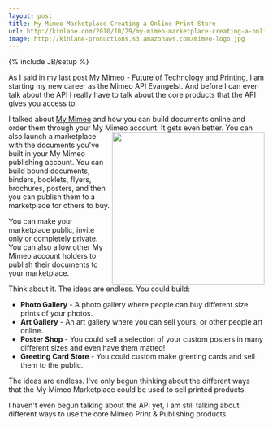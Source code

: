 ```yaml
---
layout: post
title: My Mimeo Marketplace Creating a Online Print Store
url: http://kinlane.com/2010/10/29/my-mimeo-marketplace-creating-a-online-print-store/
image: http://kinlane-productions.s3.amazonaws.com/mimeo-logo.jpg
---
```

{% include JB/setup %}
<p>
     As I said in my last post <a href="http://www.kinlane.com/2010/10/my-mimeo-future-of-technology-and-printing/">My Mimeo - Future of Technology and Printing,</a> I am starting my new career as the Mimeo API Evangelst. And before I can even talk about the API I really have to talk about the core products that the API gives you access to.
</p>

<p>
     I talked about <a href="http://my.mimeo.com">My Mimeo</a> and how you can build documents online and order them through your My Mimeo account. It gets even better. <img src="http://kinlane-productions.s3.amazonaws.com/mimeo-logo.jpg"  width="300" align="right" /> You can also launch a marketplace with the documents you've built in your My Mimeo publishing account. You can build bound documents, binders, booklets, flyers, brochures, posters, and then you can publish them to a marketplace for others to buy.
</p>

<p>
     You can make your marketplace public, invite only or completely private. You can also allow other My Mimeo account holders to publish their documents to your marketplace.
</p>

<p>
     Think about it. The ideas are endless. You could build:
</p>
<ul class="mainlist">
     <li>
          <strong>Photo Gallery</strong> - A photo gallery where people can buy different size prints of your photos.
     </li>
     <li>
          <strong>Art Gallery</strong> - An art gallery where you can sell yours, or other people art online.
     </li>
     <li>
          <strong>Poster Shop</strong> - You could sell a selection of your custom posters in many different sizes and even have them matted!
     </li>
     <li>
          <strong>Greeting Card Store</strong> - You could custom make greeting cards and sell them to the public.
     </li>
</ul>
<p>
     The ideas are endless. I've only begun thinking about the different ways that the My Mimeo Marketplace could be used to sell printed products.
</p>

<p>
     I haven't even begun talking about the API yet, I am still talking about different ways to use the core Mimeo Print &amp; Publishing products.
</p>